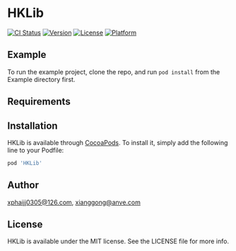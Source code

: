 # HKLib

[![CI Status](https://img.shields.io/travis/xphaijj0305@126.com/HKLib.svg?style=flat)](https://travis-ci.org/xphaijj0305@126.com/HKLib)
[![Version](https://img.shields.io/cocoapods/v/HKLib.svg?style=flat)](https://cocoapods.org/pods/HKLib)
[![License](https://img.shields.io/cocoapods/l/HKLib.svg?style=flat)](https://cocoapods.org/pods/HKLib)
[![Platform](https://img.shields.io/cocoapods/p/HKLib.svg?style=flat)](https://cocoapods.org/pods/HKLib)

## Example

To run the example project, clone the repo, and run `pod install` from the Example directory first.

## Requirements

## Installation

HKLib is available through [CocoaPods](https://cocoapods.org). To install
it, simply add the following line to your Podfile:

```ruby
pod 'HKLib'
```

## Author

xphaijj0305@126.com, xianggong@anve.com

## License

HKLib is available under the MIT license. See the LICENSE file for more info.
